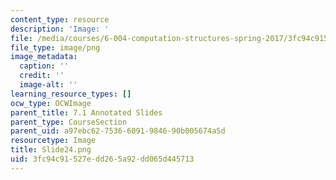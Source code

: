 ```yaml
---
content_type: resource
description: 'Image: '
file: /media/courses/6-004-computation-structures-spring-2017/3fc94c91527edd265a92dd065d445713_Slide24.png
file_type: image/png
image_metadata:
  caption: ''
  credit: ''
  image-alt: ''
learning_resource_types: []
ocw_type: OCWImage
parent_title: 7.1 Annotated Slides
parent_type: CourseSection
parent_uid: a97ebc62-7536-6091-9846-90b005674a5d
resourcetype: Image
title: Slide24.png
uid: 3fc94c91-527e-dd26-5a92-dd065d445713
---
```

